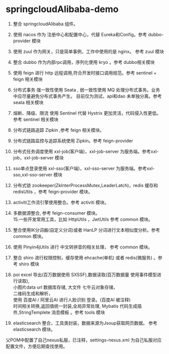 # springcloudAlibaba-demo
  1. 整合 springcloudAlibaba 组件。</br>
  2. 使用 nacos 作为 注册中心和配置中心，代替 Eureka和Config。参考 dubbo-provider 模块 </br>
  3. 使用 zuul 作为网关，只是简单事例，工作中使用的是 nginx。 参考 zuul 模块 </br>
  4. 整合 dubbo 作为内部rpc调用，序列化使用 kryo 。参考 dubbo相关模块 </br>
  5. 使用 feign 进行 http 远程调用,符合开发时接口调用规范。参考 sentinel + feign 相关模块 </br>
  6. 分布式事务 强一致性使用 Seata , 弱一致性使用 MQ 处理分布式事务。业务中应尽量避免分布式事务产生。
  目前仅为测试，api和dao 未单独分离。参考 seata 相关模块 </br>
  7. 熔断、降级、限流 使用 Sentinel 代替 Hystrix 更加灵活，代码侵入性更低。参考 sentinel 相关模块 </br>
  8. 分布式链路追踪 Zipkin ,参考 feign 相关模块。 </br>
  9. 分布式链路监控与追踪系统使用 Zipkin。参考 feign-provider </br>
  10. 分布式任务调度使用 xxl-job(客户端)，xxl-job-server 为服务端。参考xxl-job，xxl-job-server 模块 </br>
  11. sso单点登录使用 xxl-sso(客户端)，xxl-sso-server 为服务端。参考xxl-sso,xxl-sso-server 模块 </br>
  12. 分布式锁 zookeeper(ZkInterProcessMutex,LeaderLatch)，redis 缓存和redisUtils ，参考 feign-provider 模块。
  13. activiti工作流引擎使用整合。参考 activiti 模块。  </br>
  14. 多数据源整合, 参考 feign-consumer 模块。 </br>
  15.一些开发常用工具，比如 HttpUtils ，JwtUtils 参考 common 模块。 </br>
  16. 整合使用IK分词器(自定义分词)或者 HanLP 分词进行文本相似度分析。参考 common 模块。 </br>
  17. 使用 Pinyin4jUtils 进行 中文转拼音的相关处理， 参考 common 模块。 </br>
  18. 整合 shiro 进行权限控制，缓存使用 ehcache(单机) 或者 redis(微服务) 。参考 shiro 模块 </br>
  19. poi excel 导出(百万数据使用 SXSSF),数据读取(百万数据量 使用事件模型进行读取), </br>
    小图片data url 数据库存储, 大文件 七牛云对象存储， </br>
    二维码生成和解析，</br>
    使用 百度AI / 阿里云AI 进行人脸识别 登录。(百度AI 被注释) </br>
    时间相关转换,返回值统一封装,全局异常处理, Mybatis 代码生成插件,StringTemplete 消息模板 。参考 tools 模块 </br>
    
  20. elasticsearch 整合，工具类封装，数据来源为Jsoup获取网页数据。 参考 elasticsearch 模块。
  
  父POM中配置了自己nexus私服，已注释，settings-nexus.xml 为自己私服对应配置文件，方便后期查找使用。</br> 


